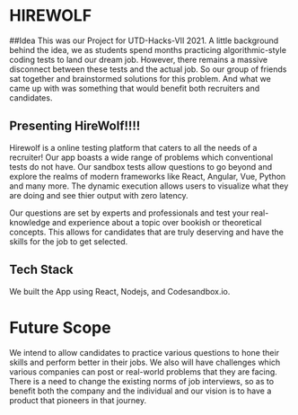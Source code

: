 # HIREWOLF

##Idea
This was our Project for UTD-Hacks-VII 2021. A little background behind the idea, we as students spend months practicing algorithmic-style coding tests to land our dream job.
However, there remains a massive disconnect between these tests and the actual job. So our group of friends sat together and brainstormed solutions for this problem.
And what we came up with was something that would benefit both recruiters and candidates.

## Presenting HireWolf!!!!

Hirewolf is a online testing platform that caters to all the needs of a recruiter! Our app boasts a wide range of problems which conventional tests do not have. Our sandbox tests allow questions to go beyond and explore the realms of modern frameworks like React, Angular, Vue, Python and many more. The dynamic execution allows users to visualize what they are doing and see thier output with zero latency.

Our questions are set by experts and professionals and test your real-knowledge and experience about a topic over bookish or theoretical concepts. This allows for candidates that are truly deserving and have the skills for the job to get selected. 

## Tech Stack

We built the App using React, Nodejs, and Codesandbox.io.

# Future Scope

We intend to allow candidates to practice various questions to hone their skills and perform better in their jobs.
We also will have challenges which various companies can post or real-world problems that they are facing.
There is a need to change the existing norms of job interviews, so as to benefit both the company and the individual and our vision is to have a product that
pioneers in that journey.
